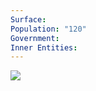 ```yaml
---
Surface: 
Population: "120"
Government: 
Inner Entities:
---
```


![](https://i.imgur.com/PCtvq5j.jpeg)

